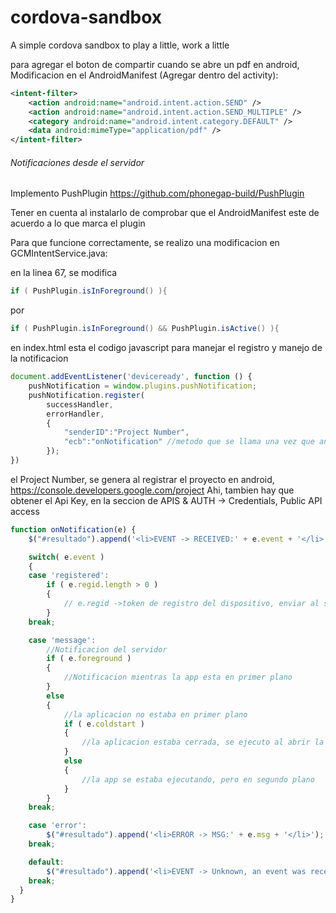 cordova-sandbox
===============

A simple cordova sandbox to play a little, work a little 

para agregar el boton de compartir cuando se abre un pdf en android,
Modificacion en el AndroidManifest (Agregar dentro del activity):

```xml
<intent-filter>
    <action android:name="android.intent.action.SEND" />
    <action android:name="android.intent.action.SEND_MULTIPLE" />
    <category android:name="android.intent.category.DEFAULT" />
    <data android:mimeType="application/pdf" />
</intent-filter>
```

###### Notificaciones desde el servidor
Implemento PushPlugin https://github.com/phonegap-build/PushPlugin

Tener en cuenta al instalarlo de comprobar que el AndroidManifest este de acuerdo a lo que marca el plugin

Para que funcione correctamente, se realizo una modificacion en GCMIntentService.java:

en la linea 67, se modifica
```groovy
if ( PushPlugin.isInForeground() ){
```
por
```groovy
if ( PushPlugin.isInForeground() && PushPlugin.isActive() ){
```

en index.html esta el codigo javascript para manejar el registro y manejo de la notificacion

```javascript
document.addEventListener('deviceready', function () {
    pushNotification = window.plugins.pushNotification;
    pushNotification.register(
        successHandler,
        errorHandler,
        {
            "senderID":"Project Number",
            "ecb":"onNotification" //metodo que se llama una vez que android retorna el token del dispositivo, o cuando llega una notificacion
        });
})
```
el Project Number, se genera al registrar el proyecto en android, https://console.developers.google.com/project
Ahi, tambien hay que obtener el Api Key, en la seccion de APIS & AUTH -> Credentials, Public API access

```javascript
function onNotification(e) {
    $("#resultado").append('<li>EVENT -> RECEIVED:' + e.event + '</li>');

    switch( e.event )
    {
    case 'registered':
        if ( e.regid.length > 0 )
        {
            // e.regid ->token de registro del dispositivo, enviar al servidor
        }
    break;

    case 'message':
        //Notificacion del servidor
        if ( e.foreground )
        {
            //Notificacion mientras la app esta en primer plano
        }
        else
        {  
            //la aplicacion no estaba en primer plano
            if ( e.coldstart )
            {
                //la aplicacion estaba cerrada, se ejecuto al abrir la app por la notificacion
            }
            else
            {
                //la app se estaba ejecutando, pero en segundo plano
            }
        }
    break;

    case 'error':
        $("#resultado").append('<li>ERROR -> MSG:' + e.msg + '</li>');
    break;

    default:
        $("#resultado").append('<li>EVENT -> Unknown, an event was received and we do not know what it is</li>');
    break;
  }
}
```